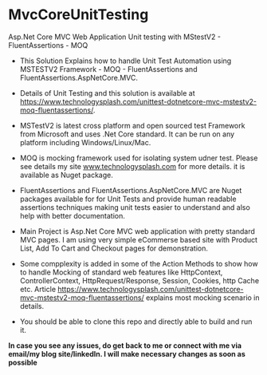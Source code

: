 # MvcCoreUnitTesting
Asp.Net Core MVC Web Application Unit testing with MStestV2 - FluentAssertions - MOQ

- This Solution Explains how to handle Unit Test Automation using MSTESTV2 Framework - MOQ - FluentAssertions and FluentAssertions.AspNetCore.MVC. 

- Details of Unit Testing and this solution is available at https://www.technologysplash.com/unittest-dotnetcore-mvc-mstestv2-moq-fluentassertions/.

- MSTestV2 is latest cross platform and open sourced test Framework from Microsoft and uses .Net Core standard. It can be run on any platform including Windows/Linux/Mac.

- MOQ is mocking framework used for isolating system udner test. Please see details my site www.technologysplash.com for more details. it is available as Nuget package.

- FluentAssertions and FluentAssertions.AspNetCore.MVC are Nuget packages available for for Unit Tests and provide human readable assertions techniques making unit tests easier to understand and also help with better documentation.

- Main Project is Asp.Net Core MVC web application with pretty standard MVC pages. I am using very simple eCommerse based site with Product List, Add To Cart and Checkout pages for demonstration.

- Some compplexity is added in some of the Action Methods to show how to handle Mocking of standard web features like HttpContext, ControllerContext,  HttpRequest/Response, Session, Cookies, http Cache etc.
Article https://www.technologysplash.com/unittest-dotnetcore-mvc-mstestv2-moq-fluentassertions/ explains most mocking scenario in details.
  
- You should be able to clone this repo and directly able to build and run it. 

**In case you see any issues, do get back to me or connect with me via email/my blog site/linkedIn. I will make necessary changes as soon as possible**
